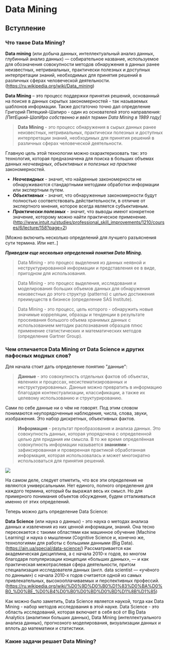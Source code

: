 # Data Mining
## Вступление
### Что такое Data Mining?
**Data mining** (или добыча данных, интеллектуальный анализ данных, глубинный анализ данных) — собирательное название, используемое для обозначения совокупности методов обнаружения в данных ранее неизвестных, нетривиальных, практически полезных и доступных интерпретации знаний, необходимых для принятия решений в различных сферах человеческой деятельности. (https://ru.wikipedia.org/wiki/Data_mining)

**Data Mining** – это процесс поддержки принятия решений, основанный на поиске в данных скрытых закономерностей - так называемых шаблонов информации.
Также достаточно точно дал определение Григорий Пятецкий-Шапиро - один из основателей этого направления:
*[ПятЕцкий-ШапИро собственно и ввёл термин Data Mining в 1989 году]*
> **Data Mining** - это процесс обнаружения в сырых данных ранее неизвестных, нетривиальных, практически полезных и доступных интерпретации знаний, необходимых для принятия решений в различных сферах человеческой деятельности.

Главную цель этой технологии можно охарактеризовать так: это технология, которая предназначена для поиска в больших объемах данных *неочевидных*, *объективных* и *полезных на практике* закономерностей.
 - ***Неочевидных*** - значит, что найденные закономерности не обнаруживаются стандартными методами обработки информации или экспертным путем.
 - ***Объективных*** - значит, что обнаруженные закономерности будут полностью соответствовать действительности, в отличие от экспертного мнения, которое всегда является субъективным.
 - ***Практически полезных*** - значит, что выводы имеют конкретное значение, которому можно найти практическое применение.
(http://www.intuit.ru/studies/professional_skill_improvements/1210/courses/6/lecture/158?page=2)

[Можно включить несколько определений для лучшего разъяснения сути термина. Или нет..]

***Приведем еще несколько определений понятия Data Mining.***

> Data Mining - это процесс выделения из данных неявной и неструктурированной информации и представления ее в виде, пригодном для использования.

> Data Mining - это процесс выделения, исследования и моделирования больших объемов данных для обнаружения неизвестных до этого структур (patterns) с целью достижения преимуществ в бизнесе (определение SAS Institute).

> Data Mining - это процесс, цель которого - обнаружить новые значимые корреляции, образцы и тенденции в результате просеивания большого объема хранимых данных с использованием методик распознавания образцов плюс применение статистических и математических методов (определение Gartner Group).

### Чем отличается Data Mining от Data Science и других пафосных модных слов?
Для начала стоит дать определение понятию "данные":
> **Данные** - это совокупность отдельных фактов об объектах, явлениях и процессах, несистематизированных и неструктурированных. Данные можно превратить в информацию благодаря контекстуализации, классификации, а также их целевому использованию и структурированию.

Сами по себе данные ни о чём не говорят. Под этим словом понимаются неупорядоченные наблюдения, числа, слова, звуки, изображения. Это набор дискретных, объективных фактов.  

> **Информация** - результат преобразования и анализа данных. Это совокупность данных, которая упорядочена с определенной целью для придания им смысла. В то же время определённая совокупность информации называется **знаниями** - зафиксированная и проверенная практикой обработанная информация, которая использовалась и может многократно использоваться для принятия решений.

![](http://sd-company.su/images/article/information_techno/sootnoshenie_ponyatiy_dannye_002.jpg)

На самом деле, следует отметить, что все эти определения не являются универсальными. Нет единого, полного определения для каждого термина, который бы выражал весь их смысл. Но для примерного понимания объектов обсуждения, будем отталкиваться именно от этих определений.

Теперь можно дать определение Data Science:

**Data Science** (или наука о данных) - это наука о методах анализа данных и извлечения из них ценной информации, знаний. Она тесно пересекается с такими областями как машинное обучение (Machine Learning) и наука о мышлении (Cognitive Science и, конечно же, технологиями для работы с большими данными (Big Data). (https://ain.ua/special/data-science/) Рассматривается как академическая дисциплина, а с начала 2010-х годов, во многом благодаря популяризации концепции «больших данных», — и как практическая межотраслевая сфера деятельности, притом специализация исследователя данных (англ. data scientist — «учёного по данным») с начала 2010-х годов считается одной из самых привлекательных, высокооплачиваемых и перспективных профессий. (https://ru.wikipedia.org/wiki/%D0%9D%D0%B0%D1%83%D0%BA%D0%B0_%D0%BE_%D0%B4%D0%B0%D0%BD%D0%BD%D1%8B%D1%85)

Как можно было заметить, Data Science является наукой, тогда как Data Mining - набор методов исследования в этой науке. Data Science - это область исследований, которая включает в себя всё от Big Data Analytics (аналитики больших данных), Data Mining (интеллектуального анализа данных), прогнозного моделирования, визуализации данных и вплоть до математики и статистики.

### Какие задачи решает Data Mining?
